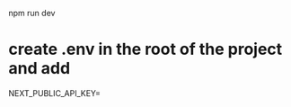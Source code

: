 npm run dev

# create .env in the root of the project and add

NEXT_PUBLIC_API_KEY=<your openweatherapi key>
